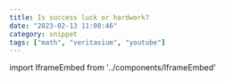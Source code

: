 ```yaml
---
title: Is success luck or hardwork?
date: "2023-02-13 11:00:46"
category: snippet
tags: ["math", "veritasium", "youtube"]
---
```


import IframeEmbed from '../components/IframeEmbed'

<IframeEmbed src='https://www.youtube.com/embed/3LopI4YeC4I' />
